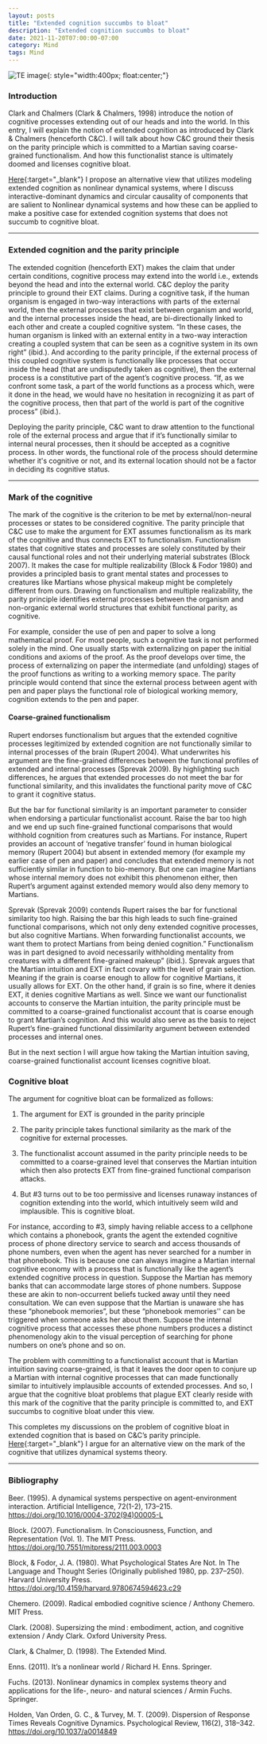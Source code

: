 ```yaml
---
layout: posts
title: "Extended cognition succumbs to bloat"
description: "Extended cognition succumbs to bloat"
date: 2021-11-20T07:00:00-07:00
category: Mind
tags: Mind
---
```

![TE image](/images/extendedcog.jfif){: style="width:400px; float:center;"}

### Introduction
Clark and Chalmers (Clark & Chalmers, 1998) introduce the notion of cognitive processes extending out of our heads and into the world. In this entry, I will explain the notion of extended cognition as introduced by Clark & Chalmers (henceforth C&C). 
I will talk about how C&C ground their thesis on the parity principle which is committed to a Martian saving coarse-grained functionalism. And how this functionalist stance is ultimately doomed and licenses cognitive bloat.

[Here](https://perrin-ay.github.io/mind/2021/12/01/Extended-cognition-without-cognitive-bloat.html){:target="_blank"} I propose an alternative view that utilizes modeling extended cognition as nonlinear dynamical systems, where I discuss interactive-dominant dynamics and circular causality of components that are salient to Nonlinear dynamical systems and how these can be applied to make a positive case for extended cognition systems that does not succumb to cognitive bloat. 

---
### Extended cognition and the parity principle

The extended cognition (henceforth EXT) makes the claim that under certain conditions, cognitive process may extend into the world i.e., extends beyond the head and into the external world. C&C deploy the parity principle to ground their EXT claims. During a cognitive task, if the human organism is engaged in two-way interactions with parts of the external world, then the external processes that exist between organism and world, and the internal processes inside the head, are bi-directionally linked to each other and create a coupled cognitive system. “In these cases, the human organism is linked with an external entity in a two-way interaction creating a coupled system that can be seen as a cognitive system in its own right” (ibid.). And according to the parity principle, if the external process of this coupled cognitive system is functionally like processes that occur inside the head (that are undisputedly taken as cognitive), then the external process is a constitutive part of the agent’s cognitive process. “If, as we confront some task, a part of the world functions as a process which, were it done in the head, we would have no hesitation in recognizing it as part of the cognitive process, then that part of the world is part of the cognitive process” (ibid.). 

Deploying the parity principle, C&C want to draw attention to the functional role of the external process and argue that if it’s functionally similar to internal neural processes, then it should be accepted as a cognitive process. In other words, the functional role of the process should determine whether it's cognitive or not, and its external location should not be a factor in deciding its cognitive status. 

---
### Mark of the cognitive 
The mark of the cognitive is the criterion to be met by external/non-neural processes or states to be considered cognitive. The parity principle that C&C use to make the argument for EXT assumes functionalism as its mark of the cognitive and thus connects EXT to functionalism. Functionalism states that cognitive states and processes are solely constituted by their causal functional roles and not their underlying material substrates (Block 2007). It makes the case for multiple realizability (Block & Fodor 1980) and provides a principled basis to grant mental states and processes to creatures like Martians whose physical makeup might be completely different from ours. Drawing on functionalism and multiple realizability, the parity principle identifies external processes between the organism and non-organic external world structures that exhibit functional parity, as cognitive.

For example, consider the use of pen and paper to solve a long mathematical proof. For most people, such a cognitive task is not performed solely in the mind. One usually starts with externalizing on paper the initial conditions and axioms of the proof. As the proof develops over time, the process of externalizing on paper the intermediate (and unfolding) stages of the proof functions as writing to a working memory space. The parity principle would contend that since the external process between agent with pen and paper plays the functional role of biological working memory, cognition extends to the pen and paper.

#### Coarse-grained functionalism 
Rupert endorses functionalism but argues that the extended cognitive processes legitimized by extended cognition are not functionally similar to internal processes of the brain (Rupert 2004). What underwrites his argument are the fine-grained differences between the functional profiles of extended and internal processes (Sprevak 2009). By highlighting such differences, he argues that extended processes do not meet the bar for functional similarity, and this invalidates the functional parity move of C&C to grant it cognitive status.

But the bar for functional similarity is an important parameter to consider when endorsing a particular functionalist account. Raise the bar too high and we end up such fine-grained functional comparisons that would withhold cognition from creatures such as Martians. For instance, Rupert provides an account of ‘negative transfer’ found in human biological memory (Rupert 2004) but absent in extended memory (for example my earlier case of pen and paper) and concludes that extended memory is not sufficiently similar in function to bio-memory. But one can imagine Martians whose internal memory does not exhibit this phenomenon either, then Rupert’s argument against extended memory would also deny memory to Martians. 

Sprevak (Sprevak 2009) contends Rupert raises the bar for functional similarity too high. Raising the bar this high leads to such fine-grained functional comparisons, which not only deny extended cognitive processes, but also cognitive Martians. When forwarding functionalist accounts, we want them to protect Martians from being denied cognition.” Functionalism was in part designed to avoid necessarily withholding mentality from creatures with a different fine-grained makeup” (ibid.). Sprevak argues that the Martian intuition and EXT in fact covary with the level of grain selection. Meaning if the grain is coarse enough to allow for cognitive Martians, it usually allows for EXT. On the other hand, if grain is so fine, where it denies EXT, it denies cognitive Martians as well. Since we want our functionalist accounts to conserve the Martian intuition, the parity principle must be committed to a coarse-grained functionalist account that is coarse enough to grant Martian’s cognition. And this would also serve as the basis to reject Rupert’s fine-grained functional dissimilarity argument between extended processes and internal ones. 

But in the next section I will argue how taking the Martian intuition saving, coarse-grained functionalist account licenses cognitive bloat. 

### Cognitive bloat
The argument for cognitive bloat can be formalized as follows:

1) The argument for EXT is grounded in the parity principle

2) The parity principle takes functional similarity as the mark of the cognitive for external processes.

3) The functionalist account assumed in the parity principle needs to be committed to a coarse-grained level that conserves the Martian intuition which then also protects EXT from fine-grained functional comparison attacks. 

4) But #3 turns out to be too permissive and licenses runaway instances of cognition extending into the world, which intuitively seem wild and implausible. This is cognitive bloat. 

For instance, according to #3, simply having reliable access to a cellphone which contains a phonebook, grants the agent the extended cognitive process of phone directory service to search and access thousands of phone numbers, even when the agent has never searched for a number in that phonebook. This is because one can always imagine a Martian internal cognitive economy with a process that is functionally like the agent’s extended cognitive process in question. Suppose the Martian has memory banks that can accommodate large stores of phone numbers. Suppose these are akin to non-occurrent beliefs tucked away until they need consultation. We can even suppose that the Martian is unaware she has these “phonebook memories”, but these “phonebook memories'' can be triggered when someone asks her about them. Suppose the internal cognitive process that accesses these phone numbers produces a distinct phenomenology akin to the visual perception of searching for phone numbers on one’s phone and so on. 

The problem with committing to a functionalist account that is Martian intuition saving coarse-grained, is that it leaves the door open to conjure up a Martian with internal cognitive processes that can made functionally similar to intuitively implausible accounts of extended processes. And so, I argue that the cognitive bloat problems that plague EXT clearly reside with this mark of the cognitive that the parity principle is committed to, and EXT succumbs to cognitive bloat under this view.

This completes my discussions on the problem of cognitive bloat in extended cognition that is based on C&C’s parity principle. [Here](https://perrin-ay.github.io/mind/2021/12/01/Extended-cognition-without-cognitive-bloat.html){:target="_blank"} I argue for an alternative view on the mark of the cognitive that utilizes dynamical systems theory. 

---
### Bibliography

Beer. (1995). A dynamical systems perspective on agent-environment interaction. Artificial Intelligence, 72(1-2), 173–215. https://doi.org/10.1016/0004-3702(94)00005-L

Block. (2007). Functionalism. In Consciousness, Function, and Representation (Vol. 1). The MIT Press. https://doi.org/10.7551/mitpress/2111.003.0003

Block, & Fodor, J. A. (1980). What Psychological States Are Not. In The Language and Thought Series (Originally published 1980, pp. 237–250). Harvard University Press. https://doi.org/10.4159/harvard.9780674594623.c29

Chemero. (2009). Radical embodied cognitive science / Anthony Chemero. MIT Press.

Clark. (2008). Supersizing the mind : embodiment, action, and cognitive extension / Andy Clark. Oxford University Press.

Clark, & Chalmer, D. (1998). The Extended Mind.

Enns. (2011). It’s a nonlinear world / Richard H. Enns. Springer.

Fuchs. (2013). Nonlinear dynamics in complex systems theory and applications for the life-, neuro- and natural sciences / Armin Fuchs. Springer.

Holden, Van Orden, G. C., & Turvey, M. T. (2009). Dispersion of Response Times Reveals Cognitive Dynamics. Psychological Review, 116(2), 318–342. https://doi.org/10.1037/a0014849
